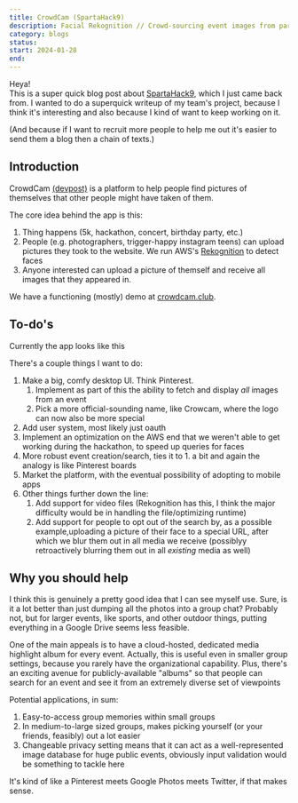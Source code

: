```yaml
---
title: CrowdCam (SpartaHack9)
description: Facial Rekognition // Crowd-sourcing event images from participants
category: blogs
status: 
start: 2024-01-28
end: 
---
```


Heya!<br>
This is a super quick blog post about [SpartaHack9](https://spartahack.com/), which I just came back from. 
I wanted to do a superquick writeup of my team's project, because I think it's interesting and also because I kind of want to keep working on it. 

(And because if I want to recruit more people to help me out it's easier to send them a blog then a chain of texts.)


## Introduction

CrowdCam [(devpost)](https://devpost.com/software/crowdcam) is a platform to help people find pictures of themselves that other people might have taken of them. 

The core idea behind the app is this: 
1. Thing happens (5k, hackathon, concert, birthday party, etc.)
2. People (e.g. photographers, trigger-happy instagram teens) can upload pictures they took to the website. We run AWS's [Rekognition](https://aws.amazon.com/rekognition/) to detect faces
3. Anyone interested can upload a picture of themself and receive all images that they appeared in.

We have a functioning (mostly) demo at [crowdcam.club](https://crowdcam.club/).


## To-do's

Currently the app looks like this

<article-image src='' alt=''> </article-image>
<div class='img-caption'>  </div>

There's a couple things I want to do:
1. Make a big, comfy desktop UI. Think Pinterest. 
    1. Implement as part of this the ability to fetch and display _all_ images from an event
    2. Pick a more official-sounding name, like Crowcam, where the logo can now also be more special
2. Add user system, most likely just oauth
3. Implement an optimization on the AWS end that we weren't able to get working during the hackathon, to speed up queries for faces 
4. More robust event creation/search, ties it to 1. a bit and again the analogy is like Pinterest boards
5. Market the platform, with the eventual possibility of adopting to mobile apps
6. Other things further down the line:
    1. Add support for video files (Rekognition has this, I think the major difficulty would be in handling the file/optimizing runtime)
    2. Add support for people to opt out of the search by, as a possible example,uploading a picture of their face to a special URL, after which we blur them out in all media we receive (possiblyy retroactively blurring them out in all _existing_ media as well)
    

## Why you should help

I think this is genuinely a pretty good idea that I can see myself use. 
Sure, is it a lot better than just dumping all the photos into a group chat? Probably not, but for larger events, like sports, and other outdoor things, putting everything in a Google Drive seems less feasible.

One of the main appeals is to have a cloud-hosted, dedicated media highlight album for every event. 
Actually, this is useful even in smaller group settings, because you rarely have the organizational capability. 
Plus, there's an exciting avenue for publicly-available "albums" so that people can search for an event and see it from an extremely diverse set of viewpoints

Potential applications, in sum:
1. Easy-to-access group memories within small groups
2. In medium-to-large sized groups, makes picking yourself (or your friends, feasibly) out a lot easier
3. Changeable privacy setting means that it can act as a well-represented image database for huge public events, obviously input validation would be something to tackle here

It's kind of like a Pinterest meets Google Photos meets Twitter, if that makes sense.



